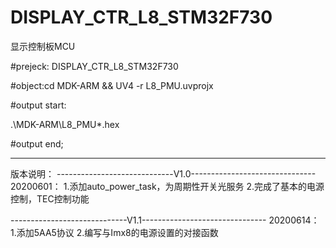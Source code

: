 # DISPLAY_CTR_L8_STM32F730

显示控制板MCU

#prejeck: DISPLAY_CTR_L8_STM32F730

#object:cd MDK-ARM && UV4 -r L8_PMU.uvprojx

#output start: 

.\MDK-ARM\L8_PMU\*.hex

#output end;

------------------------------------------------------------
版本说明：
-----------------------------V1.0-------------------------------
20200601：
1.添加auto_power_task，为周期性开关光服务
2.完成了基本的电源控制，TEC控制功能

-----------------------------V1.1-------------------------------
20200614：
1.添加5AA5协议
2.编写与Imx8的电源设置的对接函数
